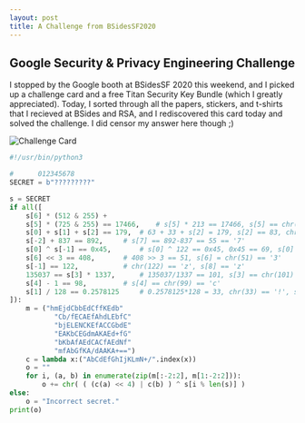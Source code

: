 ```yaml
---
layout: post
title: A Challenge from BSidesSF2020
---
```

## Google Security & Privacy Engineering Challenge
I stopped by the Google booth at BSidesSF 2020 this weekend, and I picked up a challenge card and a free Titan Security Key Bundle (which I greatly appreciated). Today, I sorted through all the papers, stickers, and t-shirts that I recieved at BSides and RSA, and I rediscovered this card today and solved the challenge. I did censor my answer here though ;)

![Challenge Card]({{site.baseurl}}images/bsidesSF2020/google_chall.png)

``` python
#!/usr/bin/python3

#	   012345678
SECRET = b"?????????"

s = SECRET
if all([
	s[6] * (512 & 255) + 
	s[5] * (725 & 255) == 17466,	# s[5] * 213 == 17466, s[5] == chr(82) == 'R'
	s[0] + s[1] + s[2] == 179,	# 63 + 33 + s[2] = 179, s[2] == 83, chr(83) == 'S'
	s[-2] + 837 == 892,		# s[7] == 892-837 == 55 == '7'
	s[0] ^ s[-1] == 0x45,		# s[0] ^ 122 == 0x45, 0x45 == 69, s[0] = 69 ^ 122 == 63, chr(63)=='?'
	s[6] << 3 == 408,		# 408 >> 3 == 51, s[6] = chr(51) == '3'
	s[-1] == 122,			# chr(122) == 'z', s[8] == 'z'
	135037 == s[3] * 1337,		# 135037/1337 == 101, s[3] == chr(101) == 'e'
	s[4] - 1 == 98,			# s[4] == chr(99) == 'c'
	s[1] / 128 == 0.2578125		# 0.2578125*128 = 33, chr(33) == '!', s[1] == !
]):
	m = ("hmEjdCbbEdCffKEdb"
           "Cb/fECAEfAhdLEbfC"
           "bjELENCKEfACCGbdE"
           "EAKbCEGdmAKAEd+fG"
           "bKbAfAEdCACfAEdNf"
           "mfAbGfKA/dAAKA+==")
	c = lambda x:("AbCdEfGhIjKLmN+/".index(x))
	o = ""
	for i, (a, b) in enumerate(zip(m[:-2:2], m[1:-2:2])):
		o += chr( ( (c(a) << 4) | c(b) ) ^ s[i % len(s)] )
else:
	o = "Incorrect secret."
print(o)

```
